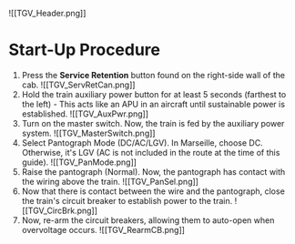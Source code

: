 ![[TGV_Header.png]]

# Start-Up Procedure
1. Press the **Service Retention** button found on the right-side wall of the cab.
   ![[TGV_ServRetCan.png]]
2. Hold the train auxiliary power button for at least 5 seconds (farthest to the left) - This acts like an APU in an aircraft until sustainable power is established.
   ![[TGV_AuxPwr.png]]
3. Turn on the master switch. Now, the train is fed by the auxiliary power system.
   ![[TGV_MasterSwitch.png]]
4. Select Pantograph Mode (DC/AC/LGV). In Marseille, choose DC. Otherwise, it's LGV (AC is not included in the route at the time of this guide).
   ![[TGV_PanMode.png]]
5. Raise the pantograph (Normal). Now, the pantograph has contact with the wiring above the train.
   ![[TGV_PanSel.png]]
6. Now that there is contact between the wire and the pantograph, close the train's circuit breaker to establish power to the train.
   ![[TGV_CircBrk.png]]
7. Now, re-arm the circuit breakers, allowing them to auto-open when overvoltage occurs.
   ![[TGV_RearmCB.png]]
